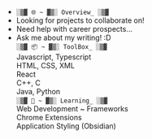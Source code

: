 * `░▒▓ 🌐 ~ ▓▒░ Overview_ ░▒▓`
*   Looking for projects to collaborate on!
*   Need help with career prospects...
*   Ask me about my writing! :D  
`░▒▓ 📦 ~ ▓▒░ ToolBox_ ░▒▓`    
Javascript, Typescript   
HTML, CSS, XML   
React   
C++, C   
Java, Python   
`░▒▓ 🌱 ~ ▓▒░ Learning_ ░▒▓`   
Web Development ~ Frameworks   
Chrome Extensions    
Application Styling (Obsidian)
